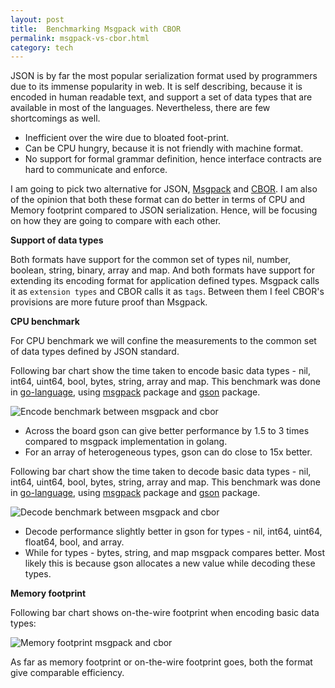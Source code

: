 ```yaml
---
layout: post
title:  Benchmarking Msgpack with CBOR
permalink: msgpack-vs-cbor.html
category: tech
---
```


JSON is by far the most popular serialization format used by programmers due
to its immense popularity in web. It is self describing, because it is encoded
in human readable text, and support a set of data types that are available in
most of the languages. Nevertheless, there are few shortcomings as well.

* Inefficient over the wire due to bloated foot-print.
* Can be CPU hungry, because it is not friendly with machine format.
* No support for formal grammar definition, hence interface contracts are hard
  to communicate and enforce.

I am going to pick two alternative for JSON, [Msgpack](https://msgpack.org/)
and [CBOR](http://cbor.io/). I am also of the opinion that both these format
can do better in terms of CPU and Memory footprint compared to JSON
serialization. Hence, will be focusing on how they are going to compare with
each other.

**Support of data types**

Both formats have support for the common set of types nil, number, boolean,
string, binary, array and map. And both formats have support for extending
its encoding format for application defined types. Msgpack calls it as
`extension types` and CBOR calls it as `tags`. Between them I feel CBOR's
provisions are more future proof than Msgpack.

**CPU benchmark**

For CPU benchmark we will confine the measurements to the common set of data
types defined by JSON standard.

Following bar chart show the time taken to encode basic data types - nil,
int64, uint64, bool, bytes, string, array and map. This benchmark was done in
[go-language](golang), using [msgpack](msgpack) package and [gson](gson)
package.

![Encode benchmark between msgpack and cbor](media/gsoncharts/enc-msgpack-gson.svg)

* Across the board gson can give better performance by 1.5 to 3 times compared
  to msgpack implementation in golang.
* For an array of heterogeneous types, gson can do close to 15x better.

Following bar chart show the time taken to decode basic data types - nil,
int64, uint64, bool, bytes, string, array and map. This benchmark was done
in [go-language][golang], using [msgpack][msgpack] package and [gson][gson]
package.

![Decode benchmark between msgpack and cbor](media/gsoncharts/dec-msgpack-gson.svg)

* Decode performance slightly better in gson for types - nil, int64, uint64, float64,
  bool, and array.
* While for types - bytes, string, and map msgpack compares better. Most likely
  this is because gson allocates a new value while decoding these types.

**Memory footprint**

Following bar chart shows on-the-wire footprint when encoding basic data
types:

![Memory footprint msgpack and cbor](media/gsoncharts/footprint-msgpack-gson.svg)

As far as memory footprint or on-the-wire footprint goes, both the format give
comparable efficiency.

[golang]: http://golang.org
[msgpack]: https://github.com/vmihailenco/msgpack
[gson]: https://github.com/bnclabs/gson
